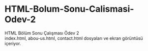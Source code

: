 # HTML-Bolum-Sonu-Calismasi-Odev-2
HTML Bölüm Sonu Çalışması Ödev 2 <br>
index.html, abou-us.html, contact.html dosyaları ve ekran görüntüsü içeriyor.
